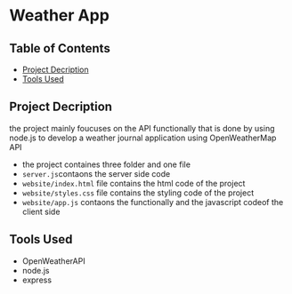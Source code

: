 # Weather App

## Table of Contents

* [Project Decription](#ProjectDecription)
* [Tools Used](#ToolsUsed)

## Project Decription

the project mainly foucuses on the API functionally that is  done by using node.js to develop a weather journal application using  OpenWeatherMap  API
* the project containes three folder and one file
* `server.js`contaons the server side code
* `website/index.html` file contains the html code of the project
* `website/styles.css` file contains the styling code of the project
* `website/app.js` contaons the functionally and the javascript codeof the client side

## Tools Used
* OpenWeatherAPI
* node.js
* express

